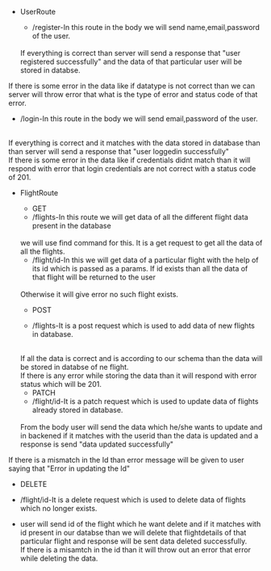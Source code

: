 * UserRoute

  * /register-In this route in the body we will send name,email,password of the user.
  <br>
  If everything is correct than server will send a response that "user registered successfully" and the data of that particular user will be stored in databse.
  <br>
If there is some error in the data like if datatype is not correct than we can server will throw error that what is the type of error and status code of that error.


  * /login-In this route in the body we will send email,password of the user.
  <br>
  If everything is correct and it matches with the data stored in database than than server will send a response that "user loggedin successfully"
  <br>
If there is some error in the data like if credentials didnt match than it will respond with error that login credentials are not correct with a status code of 201.

* FlightRoute
  * GET
  * /flights-In this route we will get data of all the different flight data present in the database
  <br>
  we will use find command for this.
  It is a get request to get all the data of all the flights.

  * /flight/id-In this we will get data of a particular flight with the help of its id which is passed as a params.
  If id exists than all the data of that flight will be returned to the user
  <br>
  Otherwise it will give error no such flight exists.


  * POST

  * /flights-It is a post request which is used to add data of new flights in database.
  <br>
  If all the data is correct and is according to our schema than the data will be stored in databse of ne flight.
  <br>
  If there is any error while storing the data than it will respond with error status which will be 201.
  
  * PATCH
  * /flight/id-It is a patch request which is used to update data of flights already stored in database.
  <br>
  From the body user will send the data which he/she wants to update and in backened if it matches with the userid than the data is updated and a response is send "data updated successfully"
  <br>
If there is a mismatch in the Id than error message will be given to user saying that "Error in updating the Id"
  
  * DELETE

   * /flight/id-It is a delete request which is used to delete data of flights which no longer exists.<br>

   * user will send id of the flight which he want delete and if it matches with id present in our databse than we will delete that flightdetails of that particular flight and response will be sent data deleted successfully.<br>
If there is a misamtch in the id than it will throw out an error that error while deleting the data.




    